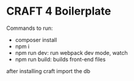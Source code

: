 # CRAFT 4 Boilerplate
Commands to run:
- composer install
- npm i
- npm run dev: run webpack dev mode, watch
- npm run build: builds front-end files

after installing craft import the db
